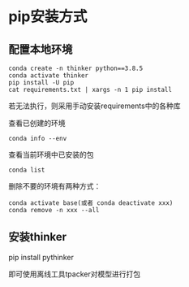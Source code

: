 
# pip安装方式

## 配置本地环境
```Shell
conda create -n thinker python==3.8.5
conda activate thinker
pip install -U pip
cat requirements.txt | xargs -n 1 pip install
```
若无法执行，则采用手动安装requirements中的各种库

查看已创建的环境
```Shell
conda info --env
```

查看当前环境中已安装的包
```Shell
conda list
```
删除不要的环境有两种方式：
```Shell
conda activate base(或者 conda deactivate xxx)
conda remove -n xxx --all
```

## 安装thinker
pip install pythinker

即可使用离线工具tpacker对模型进行打包